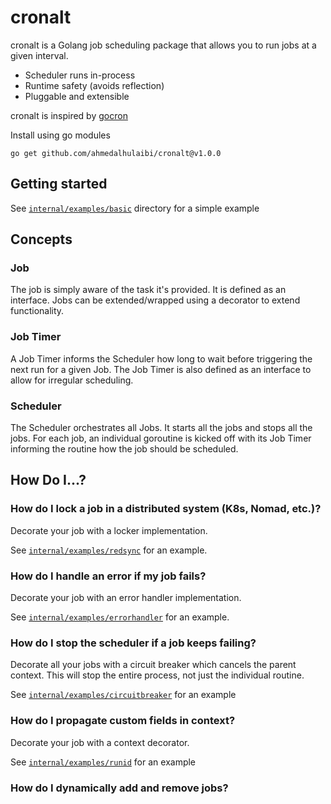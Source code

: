 # cronalt

cronalt is a Golang job scheduling package that allows you to run jobs at a given interval.
- Scheduler runs in-process
- Runtime safety (avoids reflection)
- Pluggable and extensible

cronalt is inspired by [gocron](https://github.com/go-co-op/gocron)

Install using go modules

```shell
go get github.com/ahmedalhulaibi/cronalt@v1.0.0
```

## Getting started

See [`internal/examples/basic`](internal/examples/basic) directory for a simple example

## Concepts

### Job

The job is simply aware of the task it's provided. It is defined as an interface. Jobs can be extended/wrapped using a decorator to extend functionality.

### Job Timer

A Job Timer informs the Scheduler how long to wait before triggering the next run for a given Job. The Job Timer is also defined as an interface to allow for irregular scheduling.

### Scheduler

The Scheduler orchestrates all Jobs. It starts all the jobs and stops all the jobs. For each job, an individual goroutine is kicked off with its Job Timer informing the routine how the job should be scheduled.

## How Do I...?

### How do I lock a job in a distributed system (K8s, Nomad, etc.)?

Decorate your job with a locker implementation.

See [`internal/examples/redsync`](internal/examples/redsync) for an example.

### How do I handle an error if my job fails?

Decorate your job with an error handler implementation.

See [`internal/examples/errorhandler`](internal/examples/errorhandler) for an example.

### How do I stop the scheduler if a job keeps failing?

Decorate all your jobs with a circuit breaker which cancels the parent context. This will stop the entire process, not just the individual routine.

See [`internal/examples/circuitbreaker`](internal/examples/circuitbreaker) for an example

### How do I propagate custom fields in context?

Decorate your job with a context decorator.

See [`internal/examples/runid`](internal/examples/runid) for an example

### How do I dynamically add and remove jobs?